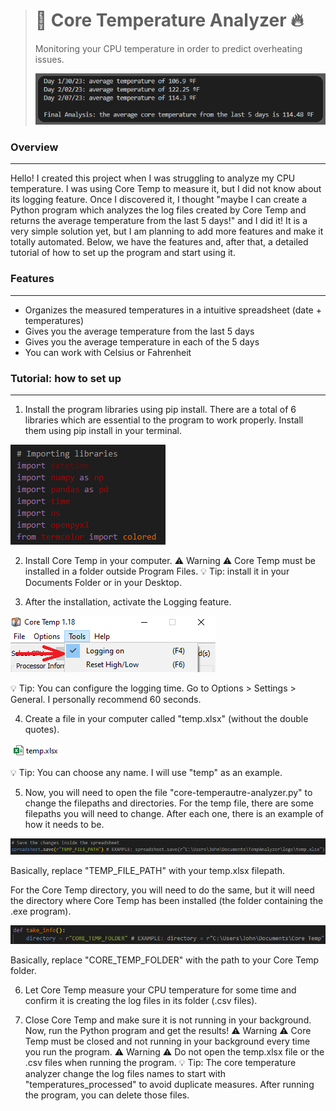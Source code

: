 > # 🧊 **Core Temperature Analyzer** 🔥
>
> 
> Monitoring your CPU temperature in order to predict overheating issues.
>
>
> ![Result](/images/1.png)
> 
>

### Overview
***
Hello! I created this project when I was struggling to analyze my CPU temperature. I was using Core Temp to measure it, but I did not know about its logging feature. Once I
discovered it, I thought "maybe I can create a Python program which analyzes the log files created by Core Temp and returns the average temperature from the last 5 days!" and I did it! It is a very simple solution yet, but I am planning to add more features and make it totally automated. Below, we have the features and, after that, a detailed tutorial
of how to set up the program and start using it.



### Features
***
- Organizes the measured temperatures in a intuitive spreadsheet (date + temperatures)
- Gives you the average temperature from the last 5 days
- Gives you the average temperature in each of the 5 days
- You can work with Celsius or Fahrenheit



### Tutorial: how to set up
***
1. Install the program libraries using pip install.
There are a total of 6 libraries which are essential to the program to work properly. Install them using pip install in your terminal.

![Libraries](/images/6.png)


2. Install Core Temp in your computer.
⚠️ Warning ⚠️ Core Temp must be installed in a folder outside Program Files. 
💡 Tip: install it in your Documents Folder or in your Desktop.

3. After the installation, activate the Logging feature.

![Logging](/images/2.png)

💡 Tip: You can configure the logging time. Go to Options > Settings > General. I personally recommend 60 seconds.


4. Create a file in your computer called "temp.xlsx" (without the double quotes).

![Temp](/images/3.png)

💡 Tip: You can choose any name. I will use "temp" as an example.


5. Now, you will need to open the file "core-temperautre-analyzer.py" to change the filepaths and directories.
For the temp file, there are some filepaths you will need to change. After each one, there is an example of how it needs to be.

![TempDir](/images/4.png)

Basically, replace "TEMP_FILE_PATH" with your temp.xlsx filepath.

For the Core Temp directory, you will need to do the same, but it will need the directory where Core Temp has been installed (the folder containing the .exe program).

![CoreTempDir](/images/5.png)

Basically, replace "CORE_TEMP_FOLDER" with the path to your Core Temp folder.


6. Let Core Temp measure your CPU temperature for some time and confirm it is creating the log files in its folder (.csv files).


7. Close Core Temp and make sure it is not running in your background. Now, run the Python program and get the results!
⚠️ Warning ⚠️ Core Temp must be closed and not running in your background every time you run the program.
⚠️ Warning ⚠️ Do not open the temp.xlsx file or the .csv files when running the program.
💡 Tip: The core temperature analyzer change the log files names to start with "temperatures_processed" to avoid duplicate measures. After running the program, you can delete those files.

